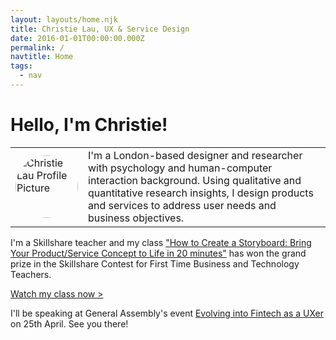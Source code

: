 ```yaml
---
layout: layouts/home.njk
title: Christie Lau, UX & Service Design
date: 2016-01-01T00:00:00.000Z
permalink: /
navtitle: Home
tags:
  - nav
---
```

# Hello, I'm Christie! <i class="twa twa-2x twa-information-desk-person"></i>

<table>
<tbody>
<tr>
<td><img src="https://static.skillshare.com/uploads/users/8591088/user-image-large.png" height="100px" width="100px" style="border-radius: 100%;" alt="Christie Lau Profile Picture"> </td>
<td>I'm a London-based designer and researcher with psychology and human-computer interaction background.
Using qualitative and quantitative research insights, I design products and services to address user needs and business objectives.</td>
</tr>
</tbody>
</table>

I'm a Skillshare teacher and my class  <a href="https://skl.sh/2TOE5Qc" target="_blank">"How to Create a Storyboard: Bring Your Product/Service Concept to Life in 20 minutes"</a> has won the grand prize in the Skillshare Contest for First Time Business and Technology Teachers. <i class="twa twa-eyes"></i> 

<a href="https://skl.sh/2TOE5Qc" target="_blank">Watch my class now ></a>

I'll be speaking at General Assembly's event <a href="https://www.eventbrite.co.uk/e/evolving-into-fintech-as-a-uxer-tickets-59760055936" target="_blank">Evolving into Fintech as a UXer</a> on 25th April. See you there! <i class="twa twa-blush"></i>
